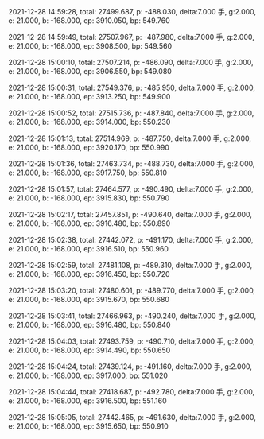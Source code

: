 2021-12-28 14:59:28, total: 27499.687, p: -488.030, delta:7.000 手, g:2.000, e: 21.000, b: -168.000, ep: 3910.050, bp: 549.760

2021-12-28 14:59:49, total: 27507.967, p: -487.980, delta:7.000 手, g:2.000, e: 21.000, b: -168.000, ep: 3908.500, bp: 549.560

2021-12-28 15:00:10, total: 27507.214, p: -486.090, delta:7.000 手, g:2.000, e: 21.000, b: -168.000, ep: 3906.550, bp: 549.080

2021-12-28 15:00:31, total: 27549.376, p: -485.950, delta:7.000 手, g:2.000, e: 21.000, b: -168.000, ep: 3913.250, bp: 549.900

2021-12-28 15:00:52, total: 27515.736, p: -487.840, delta:7.000 手, g:2.000, e: 21.000, b: -168.000, ep: 3914.000, bp: 550.230

2021-12-28 15:01:13, total: 27514.969, p: -487.750, delta:7.000 手, g:2.000, e: 21.000, b: -168.000, ep: 3920.170, bp: 550.990

2021-12-28 15:01:36, total: 27463.734, p: -488.730, delta:7.000 手, g:2.000, e: 21.000, b: -168.000, ep: 3917.750, bp: 550.810

2021-12-28 15:01:57, total: 27464.577, p: -490.490, delta:7.000 手, g:2.000, e: 21.000, b: -168.000, ep: 3915.830, bp: 550.790

2021-12-28 15:02:17, total: 27457.851, p: -490.640, delta:7.000 手, g:2.000, e: 21.000, b: -168.000, ep: 3916.480, bp: 550.890

2021-12-28 15:02:38, total: 27442.072, p: -491.170, delta:7.000 手, g:2.000, e: 21.000, b: -168.000, ep: 3916.510, bp: 550.960

2021-12-28 15:02:59, total: 27481.108, p: -489.310, delta:7.000 手, g:2.000, e: 21.000, b: -168.000, ep: 3916.450, bp: 550.720

2021-12-28 15:03:20, total: 27480.601, p: -489.770, delta:7.000 手, g:2.000, e: 21.000, b: -168.000, ep: 3915.670, bp: 550.680

2021-12-28 15:03:41, total: 27466.963, p: -490.240, delta:7.000 手, g:2.000, e: 21.000, b: -168.000, ep: 3916.480, bp: 550.840

2021-12-28 15:04:03, total: 27493.759, p: -490.710, delta:7.000 手, g:2.000, e: 21.000, b: -168.000, ep: 3914.490, bp: 550.650

2021-12-28 15:04:24, total: 27439.124, p: -491.160, delta:7.000 手, g:2.000, e: 21.000, b: -168.000, ep: 3917.000, bp: 551.020

2021-12-28 15:04:44, total: 27418.687, p: -492.780, delta:7.000 手, g:2.000, e: 21.000, b: -168.000, ep: 3916.500, bp: 551.160

2021-12-28 15:05:05, total: 27442.465, p: -491.630, delta:7.000 手, g:2.000, e: 21.000, b: -168.000, ep: 3915.650, bp: 550.910